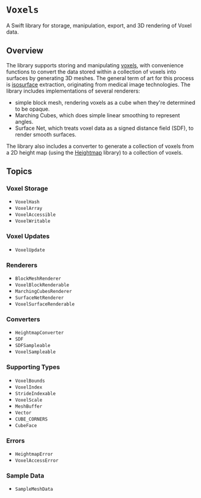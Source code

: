 # ``Voxels``

A Swift library for storage, manipulation, export, and 3D rendering of Voxel data.

## Overview

The library supports storing and manipulating [voxels](https://en.wikipedia.org/wiki/Voxel), with convenience functions to convert the data stored within a collection of voxels into surfaces by generating 3D meshes.
The general term of art for this process is [isosurface](https://en.wikipedia.org/wiki/Isosurface) extraction, originating from medical image technologies.
The library includes implementations of several renderers:

- simple block mesh, rendering voxels as a cube when they're determined to be opaque. 
- Marching Cubes, which does simple linear smoothing to represent angles.
- Surface Net, which treats voxel data as a signed distance field (SDF), to render smooth surfaces.

The library also includes a converter to generate a collection of voxels from a 2D height map (using the [Heightmap](https://github.com/heckj/Heightmap) library) to a collection of voxels.

## Topics

### Voxel Storage

- ``VoxelHash``
- ``VoxelArray``
- ``VoxelAccessible``
- ``VoxelWritable``

### Voxel Updates

- ``VoxelUpdate``

### Renderers

- ``BlockMeshRenderer``
- ``VoxelBlockRenderable``
- ``MarchingCubesRenderer``
- ``SurfaceNetRenderer``
- ``VoxelSurfaceRenderable``

### Converters

- ``HeightmapConverter``
- ``SDF``
- ``SDFSampleable``
- ``VoxelSampleable``

### Supporting Types

- ``VoxelBounds``
- ``VoxelIndex``
- ``StrideIndexable``
- ``VoxelScale``
- ``MeshBuffer``
- ``Vector``
- ``CUBE_CORNERS``
- ``CubeFace``

### Errors

- ``HeightmapError``
- ``VoxelAccessError``

### Sample Data

- ``SampleMeshData``
